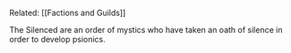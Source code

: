 Related: [[Factions and Guilds]]

The Silenced are an order of mystics who have taken an oath of silence in order to develop psionics.
